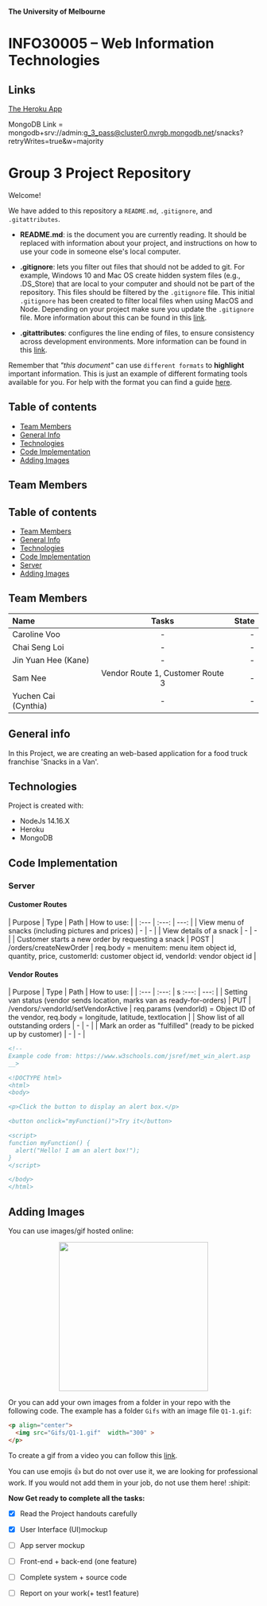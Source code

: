 **The University of Melbourne**
# INFO30005 – Web Information Technologies

## Links
[The Heroku App](https://web-info-tech-group-3.herokuapp.com/)

MongoDB Link = mongodb+srv://admin:g_3_pass@cluster0.nvrgb.mongodb.net/snacks?retryWrites=true&w=majority

# Group 3 Project Repository

Welcome!

We have added to this repository a `README.md`, `.gitignore`, and `.gitattributes`.

* **README.md**: is the document you are currently reading. It should be replaced with information about your project, and instructions on how to use your code in someone else's local computer.

* **.gitignore**: lets you filter out files that should not be added to git. For example, Windows 10 and Mac OS create hidden system files (e.g., .DS_Store) that are local to your computer and should not be part of the repository. This files should be filtered by the `.gitignore` file. This initial `.gitignore` has  been created to filter local files when using MacOS and Node. Depending on your project make sure you update the `.gitignore` file.  More information about this can be found in this [link](https://www.atlassian.com/git/tutorials/saving-changes/gitignore).

* **.gitattributes**: configures the line ending of files, to ensure consistency across development environments. More information can be found in this [link](https://git-scm.com/docs/gitattributes).

Remember that _"this document"_ can use `different formats` to **highlight** important information. This is just an example of different formating tools available for you. For help with the format you can find a guide [here](https://docs.github.com/en/github/writing-on-github).

## Table of contents
* [Team Members](#team-members)
* [General Info](#general-info)
* [Technologies](#technologies)
* [Code Implementation](#code-implementation)
* [Adding Images](#adding-images)

## Team Members

## Table of contents
* [Team Members](#team-members)
* [General Info](#general-info)
* [Technologies](#technologies)
* [Code Implementation](#code-implementation)
* [Server](#Server)
* [Adding Images](#adding-images)

## Team Members

| Name | Tasks | State |
| :---         |     :---:      |          ---: |
| Caroline Voo | -     |  - |
| Chai Seng Loi   | -     |  - |
| Jin Yuan Hee (Kane)    | -      |  - |
| Sam Nee    | Vendor Route 1, Customer Route 3     |  - |
| Yuchen Cai (Cynthia)   | -      |  - |

## General info
In this Project, we are creating an web-based application for a food truck franchise 'Snacks in a Van'.

## Technologies
Project is created with:
* NodeJs 14.16.X
* Heroku
* MongoDB

## Code Implementation

### Server

#### Customer Routes

| Purpose | Type | Path | How to use: |
| :---         |     :---:      |          ---: |
| View menu of snacks (including pictures and prices) | -     |  - |
| View details of a snack  | -     |  - |
| Customer starts a new order by requesting a snack   | POST | /orders/createNewOrder | req.body = menuitem: menu item object id, quantity, price, customerId: customer object id, vendorId: vendor object id |

#### Vendor Routes

| Purpose | Type | Path | How to use: |
| :---         |     :---:      | s    :---:      |        ---: |
| Setting van status (vendor sends location, marks van as ready-for-orders) | PUT  | /vendors/:vendorId/setVendorActive | req.params (vendorId) = Object ID of the vendor, req.body = longitude, latitude, textlocation |
| Show list of all outstanding orders  | -     |  - |
| Mark an order as "fulfilled" (ready to be picked up by customer)    | -      |  - |

```HTML
<!--
Example code from: https://www.w3schools.com/jsref/met_win_alert.asp
__>

<!DOCTYPE html>
<html>
<body>

<p>Click the button to display an alert box.</p>

<button onclick="myFunction()">Try it</button>

<script>
function myFunction() {
  alert("Hello! I am an alert box!");
}
</script>

</body>
</html>
```

## Adding Images

You can use images/gif hosted online:

<p align="center">
  <img src="https://github.com/Martin-Reinoso/sandpit-Profile/raw/main/Images_Readme/01.gif"  width="300" >
</p>

Or you can add your own images from a folder in your repo with the following code. The example has a folder `Gifs` with an image file `Q1-1.gif`:
```HTML
<p align="center">
  <img src="Gifs/Q1-1.gif"  width="300" >
</p>
```

To create a gif from a video you can follow this [link](https://ezgif.com/video-to-gif/ezgif-6-55f4b3b086d4.mov).

You can use emojis :+1: but do not over use it, we are looking for professional work. If you would not add them in your job, do not use them here! :shipit:

**Now Get ready to complete all the tasks:**

- [x] Read the Project handouts carefully
- [x] User Interface (UI)mockup
- [ ] App server mockup
- [ ] Front-end + back-end (one feature)
- [ ] Complete system + source code
- [ ] Report on your work(+ test1 feature)

